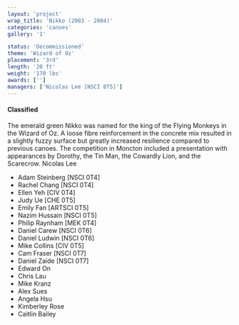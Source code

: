 ```yaml
---
layout: 'project'
wrap_title: 'Nikko (2003 - 2004)'
categories: 'canoes'
gallery: '1'

status: 'Decommissioned'
theme: 'Wizard of Oz'
placement: '3rd'
length: '20 ft'
weight: '170 lbs'
awards: ['']
managers: ['Nicolas Lee [NSCI 0T5]']
---
```

#### Classified

The emerald green Nikko was named for the king of the Flying Monkeys in the Wizard of Oz. A loose fibre reinforcement in the concrete mix resulted in a slightly fuzzy surface but greatly increased resilience compared to previous canoes. The competition in Moncton included a presentation with appearances by Dorothy, the Tin Man, the Cowardly Lion, and the Scarecrow. 
Nicolas Lee

 - Adam Steinberg [NSCI 0T4]
 - Rachel Chang [NSCI 0T4]
 - Ellen Yeh [CIV 0T4]
 - Judy Ue [CHE 0T5]
 - Emily Fan [ARTSCI 0T5]
 - Nazim Hussain [NSCI 0T5]
 - Philip Raynham [MEK 0T4]
 - Daniel Carew [NSCI 0T6]
 - Daniel Ludwin [NSCI 0T6]
 - Mike Collins [CIV 0T5]
 - Cam Fraser [NSCI 0T7]
 - Daniel Zaide [NSCI 0T7]
 - Edward On
 - Chris Lau
 - Mike Kranz
 - Alex Sues
 - Angela Hsu
 - Kimberley Rose
 - Caitlin Bailey
